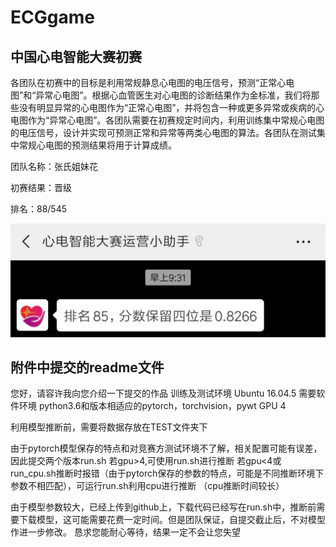 # ECGgame
中国心电智能大赛初赛
-------------------
各团队在初赛中的目标是利用常规静息心电图的电压信号，预测“正常心电图”和“异常心电图”。根据心血管医生对心电图的诊断结果作为金标准，我们将那些没有明显异常的心电图作为“正常心电图”，并将包含一种或更多异常或疾病的心电图作为“异常心电图”。各团队需要在初赛规定时间内，利用训练集中常规心电图的电压信号，设计并实现可预测正常和异常等两类心电图的算法。各团队在测试集中常规心电图的预测结果将用于计算成绩。

团队名称：张氏姐妹花

初赛结果：晋级

排名：88/545

![](https://github.com/zhangxiaoling/ECGgame/blob/master/pic1.jpg)

附件中提交的readme文件
--------------------
您好，请容许我向您介绍一下提交的作品
训练及测试环境 Ubuntu 16.04.5
需要软件环境 python3.6和版本相适应的pytorch，torchvision，pywt
GPU 4

利用模型推断前，需要将数据存放在TEST文件夹下

由于pytorch模型保存的特点和对竞赛方测试环境不了解，相关配置可能有误差，因此提交两个版本run.sh
若gpu>4,可使用run.sh进行推断
若gpu<4或run_cpu.sh推断时报错（由于pytorch保存的参数的特点，可能是不同推断环境下参数不相匹配），可运行run.sh利用cpu进行推断
（cpu推断时间较长）

由于模型参数较大，已经上传到github上，下载代码已经写在run.sh中，推断前需要下载模型，这可能需要花费一定时间。但是团队保证，自提交截止后，不对模型作进一步修改。
恳求您能耐心等待，结果一定不会让您失望
